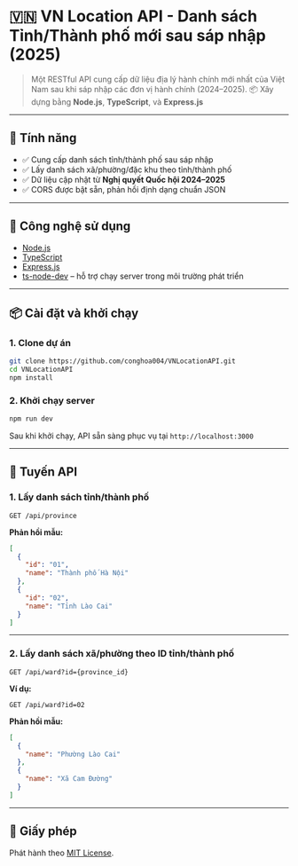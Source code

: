 # 🇻🇳 VN Location API - Danh sách Tỉnh/Thành phố mới sau sáp nhập (2025)

> Một RESTful API cung cấp dữ liệu địa lý hành chính mới nhất của Việt Nam sau khi sáp nhập các đơn vị hành chính (2024–2025).
> 📦 Xây dựng bằng **Node.js**, **TypeScript**, và **Express.js**

---

## 🚀 Tính năng

* ✅ Cung cấp danh sách tỉnh/thành phố sau sáp nhập
* ✅ Lấy danh sách xã/phường/đặc khu theo tỉnh/thành phố
* ✅ Dữ liệu cập nhật từ **Nghị quyết Quốc hội 2024–2025**
* ✅ CORS được bật sẵn, phản hồi định dạng chuẩn JSON

---

## 🧰 Công nghệ sử dụng

* [Node.js](https://nodejs.org/)
* [TypeScript](https://www.typescriptlang.org/)
* [Express.js](https://expressjs.com/)
* [ts-node-dev](https://github.com/wclr/ts-node-dev) – hỗ trợ chạy server trong môi trường phát triển

---

## 📦 Cài đặt và khởi chạy

### 1. Clone dự án

```bash
git clone https://github.com/conghoa004/VNLocationAPI.git
cd VNLocationAPI
npm install
```

### 2. Khởi chạy server

```bash
npm run dev
```

Sau khi khởi chạy, API sẵn sàng phục vụ tại `http://localhost:3000`

---

## 📰 Tuyến API

### 1. Lấy danh sách tỉnh/thành phố

```
GET /api/province
```

**Phản hồi mẫu:**

```json
[
  {
    "id": "01",
    "name": "Thành phố Hà Nội"
  },
  {
    "id": "02",
    "name": "Tỉnh Lào Cai"
  }
]
```

---

### 2. Lấy danh sách xã/phường theo ID tỉnh/thành phố

```
GET /api/ward?id={province_id}
```

**Ví dụ:**

```
GET /api/ward?id=02
```

**Phản hồi mẫu:**

```json
[
  {
    "name": "Phường Lào Cai"
  },
  {
    "name": "Xã Cam Đường"
  }
]
```

---

## 📄 Giấy phép

Phát hành theo [MIT License](LICENSE).
